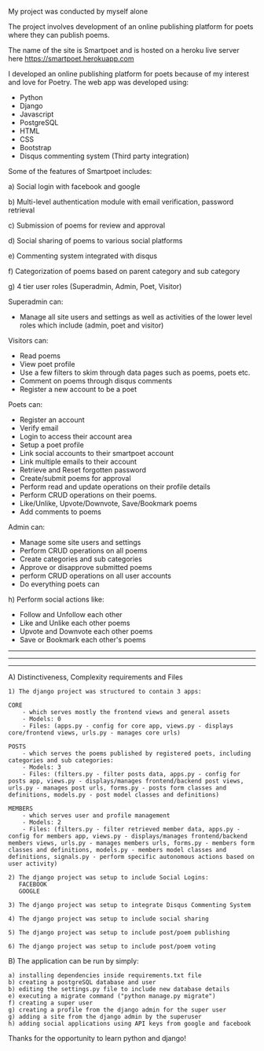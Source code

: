 My project was conducted by myself alone

The project involves development of an online publishing platform for poets where they can publish poems.

The name of the site is Smartpoet and is hosted on a heroku live server here https://smartpoet.herokuapp.com

I developed an online publishing platform for poets because of my interest and love for Poetry. The web app was developed using:

- Python
- Django
- Javascript
- PostgreSQL
- HTML
- CSS
- Bootstrap
- Disqus commenting system (Third party integration)

Some of the features of Smartpoet includes:

a) Social login with facebook and google

b) Multi-level authentication module with email verification, password retrieval

c) Submission of poems for review and approval

d) Social sharing of poems to various social platforms

e) Commenting system integrated with disqus

f) Categorization of poems based on parent category and sub category

g) 4 tier user roles (Superadmin, Admin, Poet, Visitor)

Superadmin can:

- Manage all site users and settings as well as activities of the lower level roles which include (admin, poet and visitor)

Visitors can:

- Read poems
- View poet profile
- Use a few filters to skim through data pages such as poems, poets etc.
- Comment on poems through disqus comments
- Register a new account to be a poet

Poets can:

- Register an account
- Verify email
- Login to access their account area
- Setup a poet profile
- Link social accounts to their smartpoet account
- Link multiple emails to their account
- Retrieve and Reset forgotten password
- Create/submit poems for approval
- Perform read and update operations on their profile details
- Perform CRUD operations on their poems.
- Like/Unlike, Upvote/Downvote, Save/Bookmark poems
- Add comments to poems

Admin can:

- Manage some site users and settings
- Perform CRUD operations on all poems
- Create categories and sub categories
- Approve or disapprove submitted poems
- perform CRUD operations on all user accounts
- Do everything poets can

h) Perform social actions like:

- Follow and Unfollow each other
- Like and Unlike each other poems
- Upvote and Downvote each other poems
- Save or Bookmark each other's poems

**************************************
**************************************
**************************************

A) Distinctiveness, Complexity requirements and Files

    1) The django project was structured to contain 3 apps:
    
    CORE
        - which serves mostly the frontend views and general assets
        - Models: 0
        - Files: (apps.py - config for core app, views.py - displays core/frontend views, urls.py - manages core urls)
    
    POSTS 
        - which serves the poems published by registered poets, including categories and sub categories:
        - Models: 3 
        - Files: (filters.py - filter posts data, apps.py - config for posts app, views.py - displays/manages frontend/backend post views, urls.py - manages post urls, forms.py - posts form classes and definitions, models.py - post model classes and definitions)
    
    MEMBERS 
        - which serves user and profile management 
        - Models: 2
        - Files: (filters.py - filter retrieved member data, apps.py - config for members app, views.py - displays/manages frontend/backend members views, urls.py - manages members urls, forms.py - members form classes and definitions, models.py - members model classes and definitions, signals.py - perform specific autonomous actions based on user activity)

    2) The django project was setup to include Social Logins:
       FACEBOOK
       GOOGLE
   
    3) The django project was setup to integrate Disqus Commenting System
    
    4) The django project was setup to include social sharing
    
    5) The django project was setup to include post/poem publishing
    
    6) The django project was setup to include post/poem voting
   

B) The application can be run by simply:

    a) installing dependencies inside requirements.txt file
    b) creating a postgreSQL database and user
    b) editing the settings.py file to include new database details
    e) executing a migrate command ("python manage.py migrate")
    f) creating a super user
    g) creating a profile from the django admin for the super user
    g) adding a site from the django admin by the superuser
    h) adding social applications using API keys from google and facebook


Thanks for the opportunity to learn python and django!

